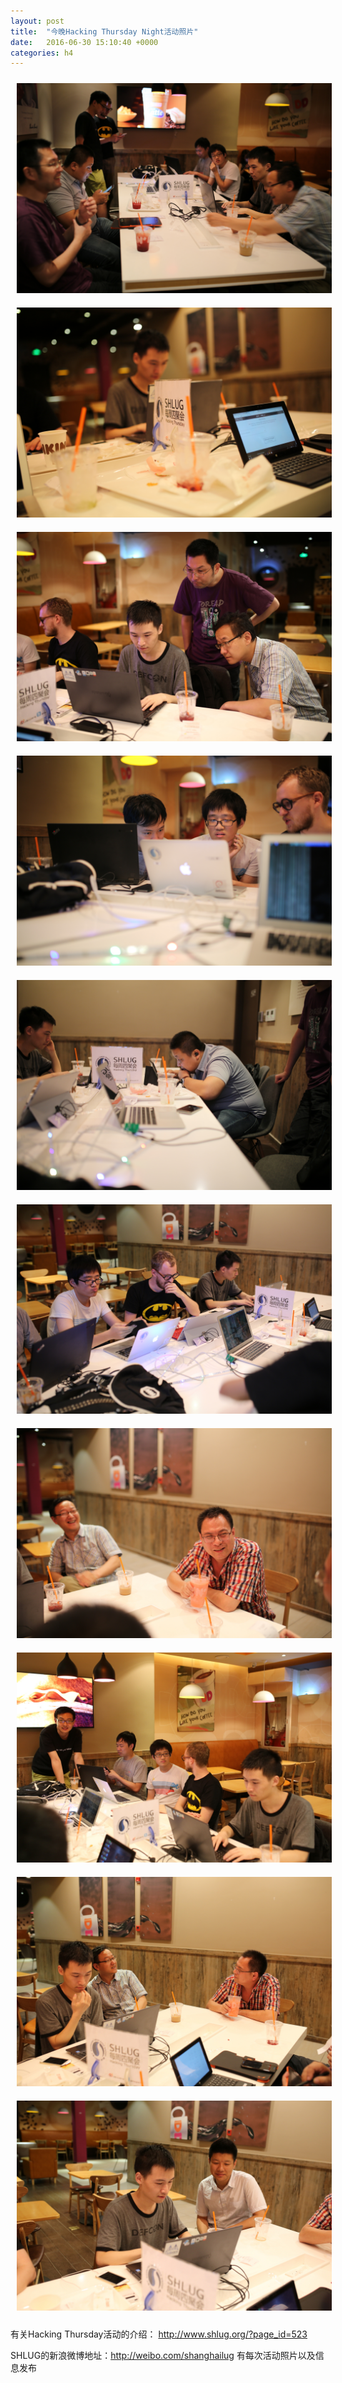 ```yaml
---
layout: post
title:  "今晚Hacking Thursday Night活动照片"
date:   2016-06-30 15:10:40 +0000
categories: h4
---
```


[<img style='margin:10px;' src='https://raw.githubusercontent.com/shanghailug/res2016/master/g630.h4/g630_1955_0100+08.1920p.jpg'>](https://raw.githubusercontent.com/shanghailug/res2016/master/g630.h4/g630_1955_0100+08.JPG)
[<img style='margin:10px;' src='https://raw.githubusercontent.com/shanghailug/res2016/master/g630.h4/g630_2030_5600+08.1920p.jpg'>](https://raw.githubusercontent.com/shanghailug/res2016/master/g630.h4/g630_2030_5600+08.JPG)
[<img style='margin:10px;' src='https://raw.githubusercontent.com/shanghailug/res2016/master/g630.h4/g630_2046_2900+08.1920p.jpg'>](https://raw.githubusercontent.com/shanghailug/res2016/master/g630.h4/g630_2046_2900+08.JPG)
[<img style='margin:10px;' src='https://raw.githubusercontent.com/shanghailug/res2016/master/g630.h4/g630_2056_2600+08.1920p.jpg'>](https://raw.githubusercontent.com/shanghailug/res2016/master/g630.h4/g630_2056_2600+08.JPG)
[<img style='margin:10px;' src='https://raw.githubusercontent.com/shanghailug/res2016/master/g630.h4/g630_2058_4800+08.1920p.jpg'>](https://raw.githubusercontent.com/shanghailug/res2016/master/g630.h4/g630_2058_4800+08.JPG)
[<img style='margin:10px;' src='https://raw.githubusercontent.com/shanghailug/res2016/master/g630.h4/g630_2059_3900+08.1920p.jpg'>](https://raw.githubusercontent.com/shanghailug/res2016/master/g630.h4/g630_2059_3900+08.JPG)
[<img style='margin:10px;' src='https://raw.githubusercontent.com/shanghailug/res2016/master/g630.h4/g630_2110_2566+08.1920p.jpg'>](https://raw.githubusercontent.com/shanghailug/res2016/master/g630.h4/g630_2110_2566+08.JPG)
[<img style='margin:10px;' src='https://raw.githubusercontent.com/shanghailug/res2016/master/g630.h4/g630_2111_0600+08.1920p.jpg'>](https://raw.githubusercontent.com/shanghailug/res2016/master/g630.h4/g630_2111_0600+08.JPG)
[<img style='margin:10px;' src='https://raw.githubusercontent.com/shanghailug/res2016/master/g630.h4/g630_2113_2600+08.1920p.jpg'>](https://raw.githubusercontent.com/shanghailug/res2016/master/g630.h4/g630_2113_2600+08.JPG)
[<img style='margin:10px;' src='https://raw.githubusercontent.com/shanghailug/res2016/master/g630.h4/g630_2116_5200+08.1920p.jpg'>](https://raw.githubusercontent.com/shanghailug/res2016/master/g630.h4/g630_2116_5200+08.JPG)

有关Hacking Thursday活动的介绍：
http://www.shlug.org/?page_id=523

SHLUG的新浪微博地址：http://weibo.com/shanghailug 有每次活动照片以及信息发布


